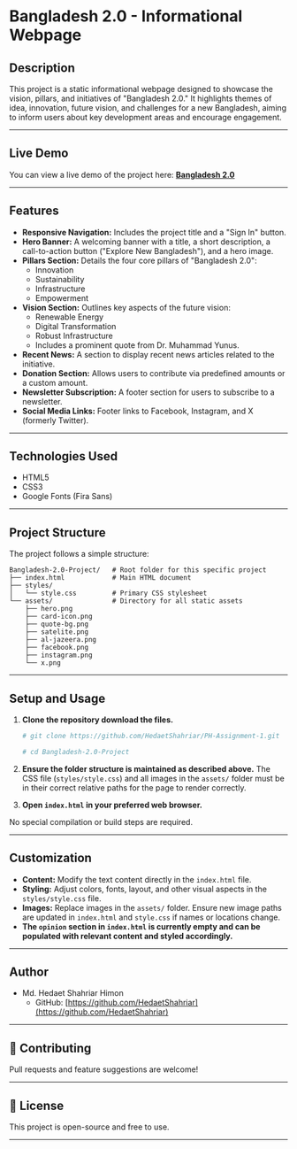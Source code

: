 # Bangladesh 2.0 - Informational Webpage

## Description

This project is a static informational webpage designed to showcase the vision, pillars, and initiatives of "Bangladesh 2.0." It highlights themes of idea, innovation, future vision, and challenges for a new Bangladesh, aiming to inform users about key development areas and encourage engagement.

---

## Live Demo

You can view a live demo of the project here: <a href="https://hedaetshahriar.github.io/PH-Assignment-1/" target="blank" rel="noopener noreferrer"><strong>Bangladesh 2.0</strong></a>

---

## Features

* **Responsive Navigation:** Includes the project title and a "Sign In" button.
* **Hero Banner:** A welcoming banner with a title, a short description, a call-to-action button ("Explore New Bangladesh"), and a hero image.
* **Pillars Section:** Details the four core pillars of "Bangladesh 2.0":
    * Innovation
    * Sustainability
    * Infrastructure
    * Empowerment
* **Vision Section:** Outlines key aspects of the future vision:
    * Renewable Energy
    * Digital Transformation
    * Robust Infrastructure
    * Includes a prominent quote from Dr. Muhammad Yunus.
* **Recent News:** A section to display recent news articles related to the initiative.
* **Donation Section:** Allows users to contribute via predefined amounts or a custom amount.
* **Newsletter Subscription:** A footer section for users to subscribe to a newsletter.
* **Social Media Links:** Footer links to Facebook, Instagram, and X (formerly Twitter).

---

## Technologies Used

* HTML5
* CSS3
* Google Fonts (Fira Sans)

---

## Project Structure

The project follows a simple structure:

```
Bangladesh-2.0-Project/   # Root folder for this specific project
├── index.html            # Main HTML document
├── styles/
│   └── style.css         # Primary CSS stylesheet
└── assets/               # Directory for all static assets
    ├── hero.png
    ├── card-icon.png
    ├── quote-bg.png
    ├── satelite.png
    ├── al-jazeera.png
    ├── facebook.png
    ├── instagram.png
    └── x.png
```
---

## Setup and Usage

1.  **Clone the repository download the files.**
    ```bash
    # git clone https://github.com/HedaetShahriar/PH-Assignment-1.git
    ```

    ```bash
    # cd Bangladesh-2.0-Project
    ```
2.  **Ensure the folder structure is maintained as described above.** The CSS file (`styles/style.css`) and all images in the `assets/` folder must be in their correct relative paths for the page to render correctly.
3.  **Open `index.html` in your preferred web browser.**

No special compilation or build steps are required.

---

## Customization

* **Content:** Modify the text content directly in the `index.html` file.
* **Styling:** Adjust colors, fonts, layout, and other visual aspects in the `styles/style.css` file.
* **Images:** Replace images in the `assets/` folder. Ensure new image paths are updated in `index.html` and `style.css` if names or locations change.
* **The `opinion` section in `index.html` is currently empty and can be populated with relevant content and styled accordingly.**

---

## Author

* Md. Hedaet Shahriar Himon
    * GitHub: [https://github.com/HedaetShahriar](https://github.com/HedaetShahriar)

---

## 🙌 Contributing

Pull requests and feature suggestions are welcome!

---

## 📝 License

This project is open-source and free to use.

---
